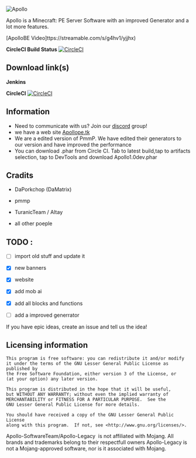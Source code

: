 ![Apollo](https://i.imgur.com/q75irAo.png)

Apollo is a Minecraft: PE Server Software with an improved Generator and a lot more features.

[ApolloBE Video]ttps://streamable.com/s/g4hv1/yjjhx)

**CircleCI Build Status** [![CircleCI](https://circleci.com/gh/ApolloBE/Apollo-Legacy.svg?style=svg)](https://circleci.com/gh/ApolloBE/Apollo-Legacy)

## Download link(s)
**Jenkins**


**CircleCI** [![CircleCI](https://circleci.com/gh/ApolloBE/Apollo-Legacy.svg?style=svg)](https://circleci.com/gh/ApolloBE/Apollo-Legacy)

## Information

- Need to communicate with us? Join our [discord](https://discord.gg/xBN3WR6) group!
- we have a web site [Apollope.tk](https://apollope.tk)
- We are a edited version of PmmP. We have edited their generators to our version and have improved the performance
- You can download .phar from Circle CI. Tab to latest build,tap to artifacts selection, tap to DevTools and download Apollo1.0dev.phar

## Cradits 

- DaPorkchop (DaMatrix)

- pmmp

- TuranicTeam / Altay

- all other poeple
 
## TODO :

- [ ] import old stuff and update it

- [X] new banners

- [X] website 

- [X] add mob ai 

- [X] add all blocks and functions

- [ ] add a improved generrator

 If you have epic ideas, create an issue and tell us the idea!

## Licensing information

	This program is free software: you can redistribute it and/or modify
	it under the terms of the GNU Lesser General Public License as published by
	the Free Software Foundation, either version 3 of the License, or
	(at your option) any later version.

	This program is distributed in the hope that it will be useful,
	but WITHOUT ANY WARRANTY; without even the implied warranty of
	MERCHANTABILITY or FITNESS FOR A PARTICULAR PURPOSE.  See the
	GNU Lesser General Public License for more details.

	You should have received a copy of the GNU Lesser General Public License
	along with this program.  If not, see <http://www.gnu.org/licenses/>.

 Apollo-SoftwareTeam/Apollo-Legacy  is not affiliated with Mojang. All brands and trademarks belong to their respectfull owners Apollo-Legacy is not a Mojang-approved software, nor is it associated with Mojang.
